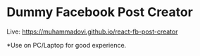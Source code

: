 # Dummy Facebook Post Creator

Live: https://muhammadovi.github.io/react-fb-post-creator

\*Use on PC/Laptop for good experience.
